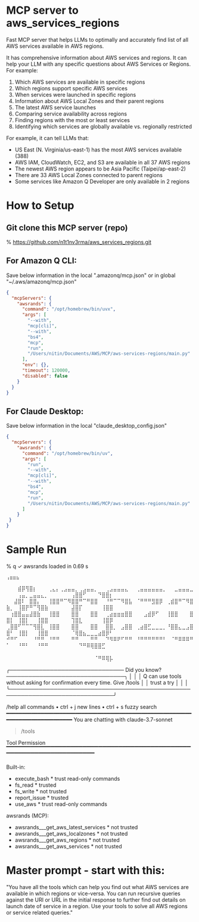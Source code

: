# MCP server to aws_services_regions
Fast MCP server that helps LLMs to optimally and accurately find list of all AWS services available in AWS regions. 

It has comprehensive information about AWS services and regions. It can help your LLM with any specific questions about AWS Services or Regions. For example:

1. Which AWS services are available in specific regions
2. Which regions support specific AWS services
3. When services were launched in specific regions
4. Information about AWS Local Zones and their parent regions
5. The latest AWS service launches
6. Comparing service availability across regions
7. Finding regions with the most or least services
8. Identifying which services are globally available vs. regionally restricted

For example, it can tell LLMs that:

* US East (N. Virginia/us-east-1) has the most AWS services available (388)
* AWS IAM, CloudWatch, EC2, and S3 are available in all 37 AWS regions
* The newest AWS region appears to be Asia Pacific (Taipei/ap-east-2)
* There are 33 AWS Local Zones connected to parent regions
* Some services like Amazon Q Developer are only available in 2 regions

# How to Setup 

## Git clone this MCP server (repo)
% https://github.com/n1t1nv3rma/aws_services_regions.git 

## For Amazon Q CLI:
Save below information in the local ".amazonq/mcp.json" or in global "~/.aws/amazonq/mcp.json"
```json
{
  "mcpServers": {
    "awsrands": {
      "command": "/opt/homebrew/bin/uvx",
      "args": [
        "--with",
        "mcp[cli]",
        "--with",
        "bs4",
        "mcp",
        "run",
        "/Users/nitin/Documents/AWS/MCP/aws-services-regions/main.py"
      ],
      "env": {},
      "timeout": 120000,
      "disabled": false
    }
  }
}
```

## For Claude Desktop:

Save below information in the local "claude_desktop_config.json"
```json
{
  "mcpServers": {
    "awsrands": {
      "command": "/opt/homebrew/bin/uv",
      "args": [
        "run",
        "--with",
        "mcp[cli]",
        "--with",
        "bs4",    
        "mcp",
        "run",
        "/Users/nitin/Documents/AWS/MCP/aws-services-regions/main.py"
      ]
    }
 }
}
```

# Sample Run

% q
✓ awsrands loaded in 0.69 s

    ⢠⣶⣶⣦⠀⠀⠀⠀⠀⠀⠀⠀⠀⠀⠀⠀⠀⠀⠀⠀⠀⠀⠀⠀⠀⠀⠀⠀⠀⠀⠀⠀⠀⠀⠀⠀⠀⠀⠀⠀⠀⠀⠀⠀⠀⠀⠀⠀⠀⠀⠀⠀⠀⠀⠀⠀⠀⠀⠀⠀⠀⠀⠀⠀⢀⣤⣶⣿⣿⣿⣶⣦⡀⠀
 ⠀⠀⠀⣾⡿⢻⣿⡆⠀⠀⠀⢀⣄⡄⢀⣠⣤⣤⡀⢀⣠⣤⣤⡀⠀⠀⢀⣠⣤⣤⣤⣄⠀⠀⢀⣤⣤⣤⣤⣤⣤⡀⠀⠀⣀⣤⣤⣤⣀⠀⠀⠀⢠⣤⡀⣀⣤⣤⣄⡀⠀⠀⠀⠀⠀⠀⢠⣿⣿⠋⠀⠀⠀⠙⣿⣿⡆
 ⠀⠀⣼⣿⠇⠀⣿⣿⡄⠀⠀⢸⣿⣿⠛⠉⠻⣿⣿⠛⠉⠛⣿⣿⠀⠀⠘⠛⠉⠉⠻⣿⣧⠀⠈⠛⠛⠛⣻⣿⡿⠀⢀⣾⣿⠛⠉⠻⣿⣷⡀⠀⢸⣿⡟⠛⠉⢻⣿⣷⠀⠀⠀⠀⠀⠀⣼⣿⡏⠀⠀⠀⠀⠀⢸⣿⣿
 ⠀⢰⣿⣿⣤⣤⣼⣿⣷⠀⠀⢸⣿⣿⠀⠀⠀⣿⣿⠀⠀⠀⣿⣿⠀⠀⢀⣴⣶⣶⣶⣿⣿⠀⠀⠀⣠⣾⡿⠋⠀⠀⢸⣿⣿⠀⠀⠀⣿⣿⡇⠀⢸⣿⡇⠀⠀⢸⣿⣿⠀⠀⠀⠀⠀⠀⢹⣿⣇⠀⠀⠀⠀⠀⢸⣿⡿
 ⢀⣿⣿⠋⠉⠉⠉⢻⣿⣇⠀⢸⣿⣿⠀⠀⠀⣿⣿⠀⠀⠀⣿⣿⠀⠀⣿⣿⡀⠀⣠⣿⣿⠀⢀⣴⣿⣋⣀⣀⣀⡀⠘⣿⣿⣄⣀⣠⣿⣿⠃⠀⢸⣿⡇⠀⠀⢸⣿⣿⠀⠀⠀⠀⠀⠀⠈⢿⣿⣦⣀⣀⣀⣴⣿⡿⠃
 ⠚⠛⠋⠀⠀⠀⠀⠘⠛⠛⠀⠘⠛⠛⠀⠀⠀⠛⠛⠀⠀⠀⠛⠛⠀⠀⠙⠻⠿⠟⠋⠛⠛⠀⠘⠛⠛⠛⠛⠛⠛⠃⠀⠈⠛⠿⠿⠿⠛⠁⠀⠀⠘⠛⠃⠀⠀⠘⠛⠛⠀⠀⠀⠀⠀⠀⠀⠀⠙⠛⠿⢿⣿⣿⣋⠀⠀
 ⠀⠀⠀⠀⠀⠀⠀⠀⠀⠀⠀⠀⠀⠀⠀⠀⠀⠀⠀⠀⠀⠀⠀⠀⠀⠀⠀⠀⠀⠀⠀⠀⠀⠀⠀⠀⠀⠀⠀⠀⠀⠀⠀⠀⠀⠀⠀⠀⠀⠀⠀⠀⠀⠀⠀⠀⠀⠀⠀⠀⠀⠀⠀⠀⠀⠀⠀⠀⠀⠀⠀⠀⠈⠛⠿⢿⡧

╭─────────────────────────────── Did you know? ────────────────────────────────╮
│                                                                              │
│   Q can use tools without asking for confirmation every time. Give /tools    │
│                                 trust a try                                  │
│                                                                              │
╰──────────────────────────────────────────────────────────────────────────────╯

/help all commands  •  ctrl + j new lines  •  ctrl + s fuzzy search
━━━━━━━━━━━━━━━━━━━━━━━━━━━━━━━━━━━━━━━━━━━━━━━━━━━━━━━━━━━━━━━━━━━━━━━━━━━━━━━━
 You are chatting with claude-3.7-sonnet


> /tools


Tool                                    Permission
▔▔▔▔▔▔▔▔▔▔▔▔▔▔▔▔▔▔▔▔▔▔▔▔▔▔▔▔▔▔▔▔▔▔▔▔▔▔▔▔▔▔▔▔▔▔▔▔▔▔▔▔▔▔▔▔▔▔▔▔▔▔▔▔▔▔▔▔

Built-in:
- execute_bash                          * trust read-only commands
- fs_read                               * trusted
- fs_write                              * not trusted
- report_issue                          * trusted
- use_aws                               * trust read-only commands

awsrands (MCP):
- awsrands___get_aws_latest_services    * not trusted
- awsrands___get_aws_localzones         * not trusted
- awsrands___get_aws_regions            * not trusted
- awsrands___get_aws_services           * not trusted


# Master prompt - start with this:

"You have all the tools which can help you find out what AWS services are available in which regions or vice-versa. You can run recursive queries against the URI or URL in the initial response to further find out details on launch date of service in a region. Use your tools to solve all AWS regions or service related queries."
